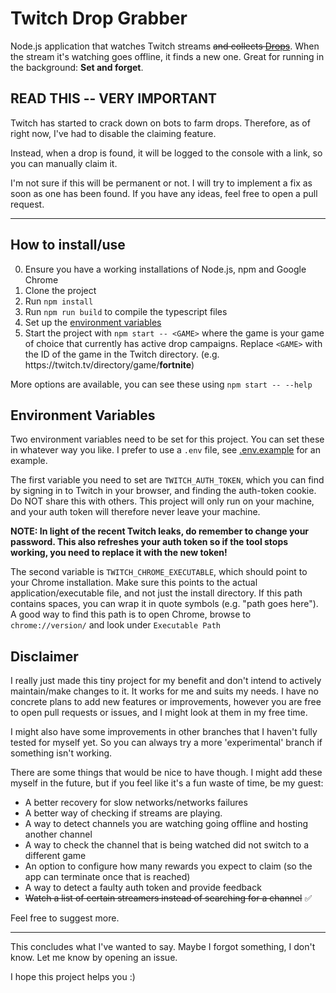 # Twitch Drop Grabber

Node.js application that watches Twitch streams ~~and collects [Drops](https://help.twitch.tv/s/article/mission-based-drops?language=en_US)~~. 
When the stream it's watching goes offline, it finds a new one. Great for running in the background: **Set and forget**.

## READ THIS -- VERY IMPORTANT
Twitch has started to crack down on bots to farm drops. Therefore, as of right now, I've had to disable the claiming feature. 

Instead, when a drop is found, it will be logged to the console with a link, so you can manually claim it.

I'm not sure if this will be permanent or not. I will try to implement a fix as soon as one has been found. 
If you have any ideas, feel free to open a pull request.

----

## How to install/use

0. Ensure you have a working installations of Node.js, npm and Google Chrome
1. Clone the project
2. Run `npm install`
3. Run `npm run build` to compile the typescript files
4. Set up the [environment variables](#environment-variables)
5. Start the project with `npm start -- <GAME>` where the game is your game of choice that currently has active drop campaigns.
Replace `<GAME>` with the ID of the game in the Twitch directory. (e.g. ht<span>tps://</span>twitch.tv/directory/game/**fortnite**)
   
More options are available, you can see these using `npm start -- --help`
   
## Environment Variables

Two environment variables need to be set for this project. You can set these in whatever way you like. 
I prefer to use a `.env` file, see [.env.example](/.env.example) for an example.

The first variable you need to set are `TWITCH_AUTH_TOKEN`, which you can find by signing in to Twitch in your browser, and finding the auth-token cookie. 
Do NOT share this with others. This project will only run on your machine, and your auth token will therefore never leave your machine.

**NOTE: In light of the recent Twitch leaks, do remember to change your password. This also refreshes your auth token so if the tool stops working, you need to replace it with the new token!**

The second variable is `TWITCH_CHROME_EXECUTABLE`, which should point to your Chrome installation. 
Make sure this points to the actual application/executable file, and not just the install directory.
If this path contains spaces, you can wrap it in quote symbols (e.g. "path goes here").
A good way to find this path is to open Chrome, browse to `chrome://version/` and look under `Executable Path`

## Disclaimer

I really just made this tiny project for my benefit and don't intend to actively maintain/make changes to it. 
It works for me and suits my needs. 
I have no concrete plans to add new features or improvements, however you are free to open pull requests or issues, and I might look at them in my free time.

I might also have some improvements in other branches that I haven't fully tested for myself yet. So you can always try a more 'experimental' branch if something isn't working.

There are some things that would be nice to have though. 
I might add these myself in the future, but if you feel like it's a fun waste of time, be my guest:
* A better recovery for slow networks/networks failures
* A better way of checking if streams are playing.
* A way to detect channels you are watching going offline and hosting another channel
* A way to check the channel that is being watched did not switch to a different game
* An option to configure how many rewards you expect to claim (so the app can terminate once that is reached)
* A way to detect a faulty auth token and provide feedback
* ~~Watch a list of certain streamers instead of searching for a channel~~ ✅

Feel free to suggest more.

----

This concludes what I've wanted to say. Maybe I forgot something, I don't know. Let me know by opening an issue. 

I hope this project helps you :)
